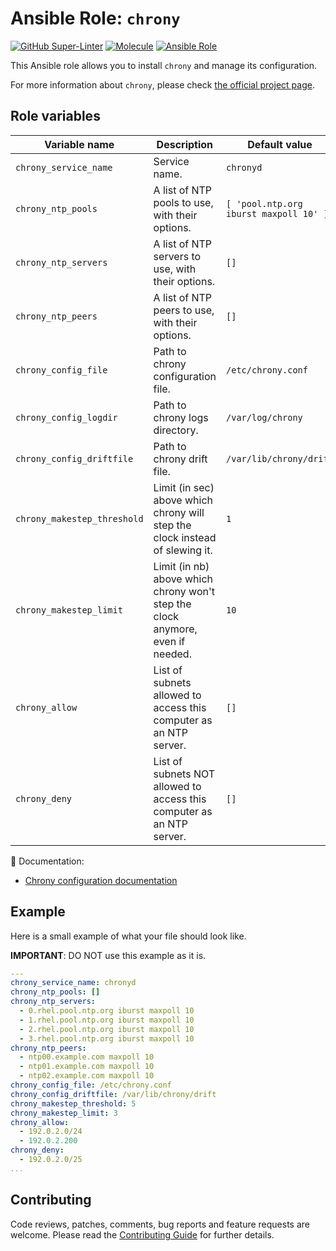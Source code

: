 # Ansible Role: `chrony`

[![GitHub Super-Linter](https://github.com/Frzk/ansible-role-chrony/actions/workflows/linter.yml/badge.svg?branch=main)](https://github.com/marketplace/actions/super-linter)
[![Molecule](https://github.com/Frzk/ansible-role-chrony/actions/workflows/molecule.yml/badge.svg?branch=main)](https://github.com/Frzk/ansible-role-chrony/actions/workflows/molecule.yml)
[![Ansible Role](https://img.shields.io/ansible/role/d/23375?color=2997FF&label=Ansible%20Galaxy%20downloads&logo=ansible)](https://galaxy.ansible.com/Frzk/chrony)

This Ansible role allows you to install `chrony` and manage its configuration.

For more information about `chrony`, please check [the official project page](https://chrony.tuxfamily.org/).


## Role variables

| Variable name               | Description                                                                    | Default value                          |
| --------------------------- | ------------------------------------------------------------------------------ | -------------------------------------- |
| `chrony_service_name`       | Service name.                                                                  | `chronyd`                              |
| `chrony_ntp_pools`          | A list of NTP pools to use, with their options.                                | `[ 'pool.ntp.org iburst maxpoll 10' ]` |
| `chrony_ntp_servers`        | A list of NTP servers to use, with their options.                              | `[]`                                   |
| `chrony_ntp_peers`          | A list of NTP peers to use, with their options.                                | `[]`                                   |
| `chrony_config_file`        | Path to chrony configuration file.                                             | `/etc/chrony.conf`                     |
| `chrony_config_logdir`      | Path to chrony logs directory.                                                 | `/var/log/chrony`                      |
| `chrony_config_driftfile`   | Path to chrony drift file.                                                     | `/var/lib/chrony/drift`                |
| `chrony_makestep_threshold` | Limit (in sec) above which chrony will step the clock instead of slewing it.   | `1`                                    |
| `chrony_makestep_limit`     | Limit (in nb) above which chrony won't step the clock anymore, even if needed. | `10`                                   |
| `chrony_allow`              | List of subnets allowed to access this computer as an NTP server.              | `[]`                                   |
| `chrony_deny`               | List of subnets NOT allowed to access this computer as an NTP server.          | `[]`                                   |

:green_book: Documentation:

- [Chrony configuration documentation](https://chrony.tuxfamily.org/doc/3.2/chrony.conf.html)


## Example

Here is a small example of what your file should look like.

**IMPORTANT**: DO NOT use this example as it is.

```yaml
---
chrony_service_name: chronyd
chrony_ntp_pools: []
chrony_ntp_servers:
  - 0.rhel.pool.ntp.org iburst maxpoll 10
  - 1.rhel.pool.ntp.org iburst maxpoll 10
  - 2.rhel.pool.ntp.org iburst maxpoll 10
  - 3.rhel.pool.ntp.org iburst maxpoll 10
chrony_ntp_peers:
  - ntp00.example.com maxpoll 10
  - ntp01.example.com maxpoll 10
  - ntp02.example.com maxpoll 10
chrony_config_file: /etc/chrony.conf
chrony_config_driftfile: /var/lib/chrony/drift
chrony_makestep_threshold: 5
chrony_makestep_limit: 3
chrony_allow:
  - 192.0.2.0/24
  - 192.0.2.200
chrony_deny:
  - 192.0.2.0/25
...
```


## Contributing

Code reviews, patches, comments, bug reports and feature requests are welcome. Please read the [Contributing Guide](CONTRIBUTING.md) for further details.
